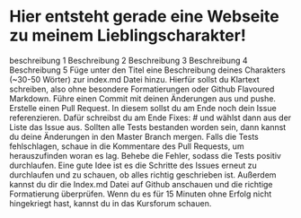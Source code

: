 # Hier entsteht gerade eine Webseite zu meinem Lieblingscharakter!
beschreibung 1
Beschreibung 2
Beschreibung 3
Beschreibung 4
Beschreibung 5
Füge unter den Titel eine Beschreibung deines Charakters (~30-50 Wörter) zur index.md Datei hinzu. Hierfür sollst du Klartext schreiben, also ohne besondere Formatierungen oder Github Flavoured Markdown.
Führe einen Commit mit deinen Änderungen aus und pushe.
Erstelle einen Pull Request. In diesem sollst du am Ende noch dein Issue referenzieren. Dafür schreibst du am Ende Fixes: # und wählst dann aus der Liste das Issue aus.
Sollten alle Tests bestanden worden sein, dann kannst du deine Änderungen in den Master Branch mergen. Falls die Tests fehlschlagen, schaue in die Kommentare des Pull Requests, um herauszufinden woran es lag. Behebe die Fehler, sodass die Tests positiv durchlaufen. Eine gute Idee ist es die Schritte des Issues erneut zu durchlaufen und zu schauen, ob alles richtig geschrieben ist. Außerdem kannst du dir die Index.md Datei auf Github anschauen und die richtige Formatierung überprüfen. Wenn du es für 15 Minuten ohne Erfolg nicht hingekriegt hast, kannst du in das Kursforum schauen.


